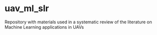 # uav_ml_slr
Repository with materials used in a systematic review of the literature on Machine Learning applications in UAVs
